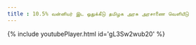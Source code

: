 ```yaml
---
title : 10.5% வன்னியர் இட ஒதுக்கீடு தமிழக அரசு அரசாணை வெளியீடு
---
```






{% include youtubePlayer.html id='gL3Sw2wub20' %}
